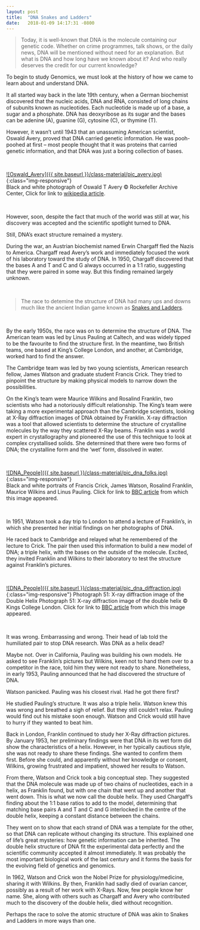 ```yaml
---
layout: post
title:  "DNA Snakes and Ladders"
date:   2018-01-09 14:17:31 -0800
---
```


> Today, it is well-known that DNA is the molecule containing our genetic code. Whether on crime programmes, talk shows, or the daily news, DNA will be mentioned without need for an explanation. But what is DNA and how long have we known about it? And who really deserves the credit for our current knowledge?   

To begin to study Genomics, we must look at the history of how we came to learn about and understand DNA.

It all started way back in the late 19th century, when a German biochemist discovered that the nucleic acids, DNA and RNA, consisted of long chains of subunits known as nucleotides. Each nucleotide is made up of a base, a sugar and a phosphate. DNA has deoxyribose as its sugar and the bases can be adenine (A), guanine (G), cytosine (C), or thymine (T).

However, it wasn’t until 1943 that an unassuming American scientist, Oswald Avery, proved that DNA carried genetic information. He was pooh-poohed at first – most people thought that it was proteins that carried genetic information, and that DNA was just a boring collection of bases.  

<br>


[![Oswald_Avery]({{ site.baseurl }}/class-material/pic_avery.jpg)](https://en.wikipedia.org/wiki/Oswald_Avery){:class="img-responsive"}  
Black and white photograph of Oswald T Avery © Rockefeller Archive Center, Click for link to [wikipedia article](https://en.wikipedia.org/wiki/Oswald_Avery).  

<br>

However, soon, despite the fact that much of the world was still at war, his discovery was accepted and the scientific spotlight turned to DNA.

Still, DNA’s exact structure remained a mystery.

During the war, an Austrian biochemist named Erwin Chargaff fled the Nazis to America. Chargaff read Avery’s work and immediately focused the work of his laboratory toward the study of DNA. In 1950, Chargaff discovered that the bases A and T and C and G always occurred in a 1:1 ratio, suggesting that they were paired in some way. But this finding remained largely unknown.

<br>

> The race to detemine the structure of DNA had many ups and downs much like the ancient Indian game known as [Snakes and Ladders](https://en.wikipedia.org/wiki/Snakes_and_Ladders).  

<br>

By the early 1950s, the race was on to determine the structure of DNA. The American team was led by Linus Pauling at Caltech, and was widely tipped to be the favourite to find the structure first. In the meantime, two British teams, one based at King’s College London, and another, at Cambridge, worked hard to find the answer.

The Cambridge team was led by two young scientists, American research fellow, James Watson and graduate student Francis Crick. They tried to pinpoint the structure by making physical models to narrow down the possibilities.

On the King’s team were Maurice Wilkins and Rosalind Franklin, two scientists who had a notoriously difficult relationship. The King’s team were taking a more experimental approach than the Cambridge scientists, looking at X-Ray diffraction images of DNA obtained by Franklin. X-ray diffraction was a tool that allowed scientists to determine the structure of crystalline molecules by the way they scattered X-Ray beams. Franklin was a world expert in crystallography and pioneered the use of this technique to look at complex crystallised solids. She determined that there were two forms of DNA; the crystalline form and the ‘wet’ form, dissolved in water.

<br>

[![DNA_People]({{ site.baseurl }}/class-material/pic_dna_folks.jpg)](http://www.bbc.co.uk/science/0/22270604){:class="img-responsive"}  
Black and white portraits of Francis Crick, James Watson, Rosalind Franklin, Maurice Wilkins and Linus Pauling. Click for link to [BBC article](http://www.bbc.co.uk/science/0/22270604) from which this image appeared.  

<br>

In 1951, Watson took a day trip to London to attend a lecture of Franklin’s, in which she presented her initial findings on her photographs of DNA.

He raced back to Cambridge and relayed what he remembered of the lecture to Crick. The pair then used this information to build a new model of DNA; a triple helix, with the bases on the outside of the molecule. Excited, they invited Franklin and Wilkins to their laboratory to test the structure against Franklin’s pictures.

<br>

[![DNA_People]({{ site.baseurl }}/class-material/pic_dna_diffraction.jpg)](http://www.bbc.co.uk/science/0/22270604){:class="img-responsive"}
Photograph 51: X-ray diffraction image of the Double Helix Photograph 51: X-ray diffraction image of the double helix © Kings College London. Click for link to [BBC article](http://www.bbc.co.uk/science/0/22270604) from which this image appeared.  

<br>

It was wrong. Embarrassing and wrong. Their head of lab told the humiliated pair to stop DNA research. Was DNA as a helix dead?  

Maybe not. Over in California, Pauling was building his own models. He asked to see Franklin’s pictures but Wilkins, keen not to hand them over to a competitor in the race, told him they were not ready to share. Nonetheless, in early 1953, Pauling announced that he had discovered the structure of DNA.  

Watson panicked. Pauling was his closest rival. Had he got there first?  

He studied Pauling’s structure. It was also a triple helix. Watson knew this was wrong and breathed a sigh of relief. But they still couldn’t relax. Pauling would find out his mistake soon enough. Watson and Crick would still have to hurry if they wanted to beat him.  

Back in London, Franklin continued to study her X-Ray diffraction pictures. By January 1953, her preliminary findings were that DNA in its wet form did show the characteristics of a helix. However, in her typically cautious style, she was not ready to share these findings. She wanted to confirm them first. Before she could, and apparently without her knowledge or consent, Wilkins, growing frustrated and impatient, showed her results to Watson.  

From there, Watson and Crick took a big conceptual step. They suggested that the DNA molecule was made up of two chains of nucleotides, each in a helix, as Franklin found, but with one chain that went up and another that went down. This is what we now call the double helix. They used Chargaff’s finding about the 1:1 base ratios to add to the model, determining that matching base pairs A and T and C and G interlocked in the centre of the double helix, keeping a constant distance between the chains.  

They went on to show that each strand of DNA was a template for the other, so that DNA can replicate without changing its structure. This explained one of life’s great mysteries: how genetic information can be inherited. The double helix structure of DNA fit the experimental data perfectly and the scientific community accepted it almost immediately. It was probably the most important biological work of the last century and it forms the basis for the evolving field of genetics and genomics.  

In 1962, Watson and Crick won the Nobel Prize for physiology/medicine, sharing it with Wilkins. By then, Franklin had sadly died of ovarian cancer, possibly as a result of her work with X-Rays. Now, few people know her name. She, along with others such as Chargaff and Avery who contributed much to the discovery of the double helix, died without recognition.  

Perhaps the race to solve the atomic structure of DNA was akin to Snakes and Ladders in more ways than one.  
